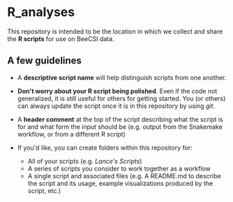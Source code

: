 # R_analyses

This repository is intended to be the location in which we collect and share the **R scripts** for use on BeeCSI data.

## A few guidelines

* A **descriptive script name** will help distinguish scripts from one another.

* **Don't worry about your R script being polished**. Even if the code not generalized, it is still useful for others for getting started. You (or others) can always update the script once it is in this repository by using _git_.

* A **header comment** at the top of the script describing what the script is for and what form the input should be (e.g. output from the Snakemake workflow, or from a different R script)

* If you'd like, you can create folders within this repository for:
    * All of your scripts (e.g. _Lance's Scripts_)
    * A series of scripts you consider to work together as a workflow
    * A single script and associated files (e.g. A README.md to describe the script and its usage, example visualizations produced by the script, etc.)
